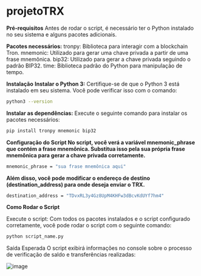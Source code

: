 # projetoTRX

**Pré-requisitos**
Antes de rodar o script, é necessário ter o Python instalado no seu sistema e alguns pacotes adicionais.

**Pacotes necessários:**
tronpy: Biblioteca para interagir com a blockchain Tron.
mnemonic: Utilizado para gerar uma chave privada a partir de uma frase mnemônica.
bip32: Utilizado para gerar a chave privada seguindo o padrão BIP32.
time: Biblioteca padrão do Python para manipulação de tempo.



**Instalação**
**Instalar o Python 3:** Certifique-se de que o Python 3 está instalado em seu sistema. Você pode verificar isso com o comando:

```bash
python3 --version
```

**Instalar as dependências:** Execute o seguinte comando para instalar os pacotes necessários:
```bash
pip install tronpy mnemonic bip32
```

**Configuração do Script
No script, você verá a variável mnemonic_phrase que contém a frase mnemônica. Substitua isso pela sua própria frase mnemônica para gerar a chave privada corretamente.**
```bash
mnemonic_phrase = "sua frase mnemônica aqui"
```

**Além disso, você pode modificar o endereço de destino (destination_address) para onde deseja enviar o TRX.**
```bash
destination_address = "TDvxRL3y4Gz8UpM4KHFw3dBcvKdUYf7hm4"
```

**Como Rodar o Script**

Execute o script: Com todos os pacotes instalados e o script configurado corretamente, você pode rodar o script com o seguinte comando:
```bash
python script_name.py
```

Saída Esperada
O script exibirá informações no console sobre o processo de verificação de saldo e transferências realizadas:

![image](https://github.com/user-attachments/assets/14d99ea1-5870-42b6-8e6a-44369781f9c5)

